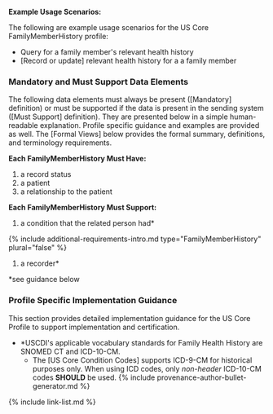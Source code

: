 
**Example Usage Scenarios:**

The following are example usage scenarios for the US Core FamilyMemberHistory
 profile:

-   Query for a family member's relevant health history
-   [Record or update] relevant health history for a a family member

### Mandatory and Must Support Data Elements

The following data elements must always be present ([Mandatory] definition) or must be supported if the data is present in the sending system ([Must Support] definition). They are presented below in a simple human-readable explanation. Profile specific guidance and examples are provided as well. The [Formal Views] below provides the formal summary, definitions, and terminology requirements.

**Each FamilyMemberHistory Must Have:**

1. a record status
2. a patient
3. a relationship to the patient

**Each FamilyMemberHistory Must Support:**

1. 	a condition that the related person had*

{% include additional-requirements-intro.md type="FamilyMemberHistory" plural="false" %}

1. a recorder*

*see guidance below

### Profile Specific Implementation Guidance

This section provides detailed implementation guidance for the US Core Profile to support implementation and certification.

- \*USCDI's applicable vocabulary standards for Family Health History are SNOMED CT and ICD-10-CM.
    - The [US Core Condition Codes] supports ICD-9-CM for historical purposes only. When using ICD codes, only *non-header* ICD-10-CM codes **SHOULD** be used.
{% include provenance-author-bullet-generator.md %}

{% include link-list.md %}
